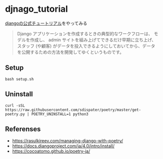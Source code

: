# djnago_tutorial
[djangoの公式チュートリアル](https://docs.djangoproject.com/ja/4.0/intro/)をやってみる
>Django アプリケーションを作成するときの典型的なワークフローは、 モデルを作成し、 admin サイトを組み上げてできるだけ早期に立ち上げ、スタッフ (や顧客) がデータを投入できるようにしておいてから、データを公開するための方法を開発してゆくというものです。
## Setup
```
bash setup.sh
```
## Uninstall
```
curl -sSL https://raw.githubusercontent.com/sdispater/poetry/master/get-poetry.py | POETRY_UNINSTALL=1 python3
```
## Referenses
* https://rasulkireev.com/managing-django-with-poetry/
* https://docs.djangoproject.com/ja/4.0/intro/install/
* https://cocoatomo.github.io/poetry-ja/